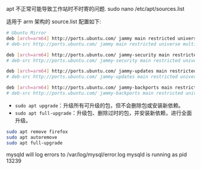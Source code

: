 apt 不正常可能导致工作站时不时寄的问题. 
sudo nano /etc/apt/sources.list

适用于 arm 架构的 source.list 配置如下:
```sh
# Ubuntu Mirror 
deb [arch=arm64] http://ports.ubuntu.com/ jammy main restricted universe multiverse
# deb-src http://ports.ubuntu.com/ jammy main restricted universe multiverse

deb [arch=arm64] http://ports.ubuntu.com/ jammy-security main restricted universe multiverse
# deb-src http://ports.ubuntu.com/ jammy-security main restricted universe multiverse

deb [arch=arm64] http://ports.ubuntu.com/ jammy-updates main restricted universe multiverse
# deb-src http://ports.ubuntu.com/ jammy-updates main restricted universe multiverse

deb [arch=arm64] http://ports.ubuntu.com/ jammy-backports main restricted universe multiverse
# deb-src http://ports.ubuntu.com/ jammy-backports main restricted universe multiverse
```


- `sudo apt upgrade`：升级所有可升级的包，但不会删除包或安装新依赖。
- `sudo apt full-upgrade`：升级包、删除过时的包，并安装新依赖，进行全面升级。

```sh
sudo apt remove firefox
sudo apt autoremove
sudo apt full-upgrade
```

mysqld will log errors to /var/log/mysql/error.log
mysqld is running as pid 13239
